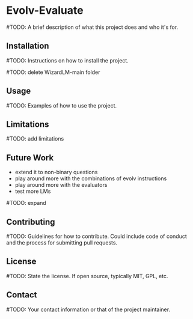 # Evolv-Evaluate

#TODO: A brief description of what this project does and who it's for.

## Installation

#TODO: Instructions on how to install the project.

#TODO: delete WizardLM-main folder

## Usage

#TODO: Examples of how to use the project.

## Limitations

#TODO: add limitations

## Future Work
- extend it to non-binary questions
- play around more with the combinations of evolv instructions
- play around more with the evaluators
- test more LMs

#TODO: expand


## Contributing

#TODO: Guidelines for how to contribute. Could include code of conduct and the process for submitting pull requests.

## License

#TODO: State the license. If open source, typically MIT, GPL, etc.

## Contact

#TODO: Your contact information or that of the project maintainer.
